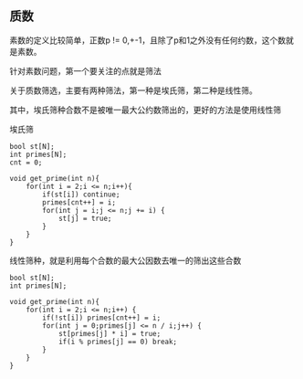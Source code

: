## 质数

素数的定义比较简单，正数p != 0,+-1，且除了p和1之外没有任何约数，这个数就是素数。

针对素数问题，第一个要关注的点就是筛法

关于质数筛选，主要有两种筛法，第一种是埃氏筛，第二种是线性筛。

其中，埃氏筛种合数不是被唯一最大公约数筛出的，更好的方法是使用线性筛

埃氏筛
```
bool st[N];
int primes[N];
cnt = 0;

void get_prime(int n){
    for(int i = 2;i <= n;i++){
        if(st[i]) continue;
        primes[cnt++] = i;
        for(int j = i;j <= n;j += i) {
            st[j] = true;
        }
    }
}
```
线性筛种，就是利用每个合数的最大公因数去唯一的筛出这些合数
```
bool st[N];
int primes[N];

void get_prime(int n){
    for(int i = 2;i <= n;i++) {
        if(!st[i]) primes[cnt++] = i;
        for(int j = 0;primes[j] <= n / i;j++) {
            st[primes[j] * i] = true;
            if(i % primes[j] == 0) break;
        }
    }
}
```